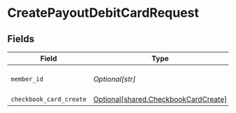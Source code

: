# CreatePayoutDebitCardRequest


## Fields

| Field                                                                                  | Type                                                                                   | Required                                                                               | Description                                                                            |
| -------------------------------------------------------------------------------------- | -------------------------------------------------------------------------------------- | -------------------------------------------------------------------------------------- | -------------------------------------------------------------------------------------- |
| `member_id`                                                                            | *Optional[str]*                                                                        | :heavy_check_mark:                                                                     | Unique identifier of a member                                                          |
| `checkbook_card_create`                                                                | [Optional[shared.CheckbookCardCreate]](undefined/models/shared/checkbookcardcreate.md) | :heavy_minus_sign:                                                                     | N/A                                                                                    |